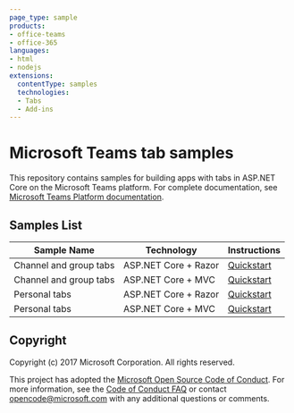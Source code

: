 ```yaml
---
page_type: sample
products:
- office-teams
- office-365
languages:
- html
- nodejs
extensions:
  contentType: samples
  technologies:
  - Tabs
  - Add-ins
---
```

# Microsoft Teams tab samples

This repository contains samples for building apps with tabs in ASP.NET Core on the Microsoft Teams platform. For complete documentation, see [Microsoft Teams Platform documentation](https://aka.ms/teamsdev).

## Samples List

| Sample Name | Technology | Instructions |
|-------------|------------|--------------|
| Channel and group tabs | ASP.NET Core + Razor | [Quickstart](https://docs.microsoft.com/samples/officedev/microsoft-teams-samples/channel-and-group-tabs-in-aspnet-core-with-razor-pages/) |
| Channel and group tabs | ASP.NET Core + MVC | [Quickstart](https://docs.microsoft.com/samples/officedev/microsoft-teams-samples/channel-and-group-tabs-in-aspnet-core-with-mvc/) |
| Personal tabs | ASP.NET Core + Razor | [Quickstart](https://docs.microsoft.com/samples/officedev/microsoft-teams-samples/personal-tab-with-aspnet-core/) |
| Personal tabs | ASP.NET Core + MVC | [Quickstart](https://docs.microsoft.com/samples/officedev/microsoft-teams-samples/personal-tab-with-asp-net-core-mvc/) |

## Copyright
Copyright (c) 2017 Microsoft Corporation. All rights reserved.

This project has adopted the [Microsoft Open Source Code of Conduct](https://opensource.microsoft.com/codeofconduct/). For more information, see the [Code of Conduct FAQ](https://opensource.microsoft.com/codeofconduct/faq/) or contact [opencode@microsoft.com](mailto:opencode@microsoft.com) with any additional questions or comments.

